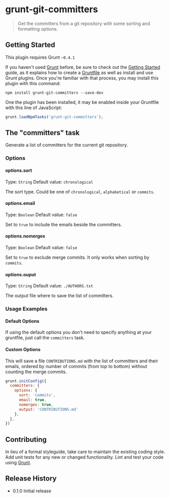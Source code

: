 # grunt-git-committers

> Get the committers from a git repository with some sorting and formatting options.

## Getting Started
This plugin requires Grunt `~0.4.1`

If you haven't used [Grunt](http://gruntjs.com/) before, be sure to check out the [Getting Started](http://gruntjs.com/getting-started) guide, as it explains how to create a [Gruntfile](http://gruntjs.com/sample-gruntfile) as well as install and use Grunt plugins. Once you're familiar with that process, you may install this plugin with this command:

```shell
npm install grunt-git-committers --save-dev
```

One the plugin has been installed, it may be enabled inside your Gruntfile with this line of JavaScript:

```js
grunt.loadNpmTasks('grunt-git-committers');
```

## The "committers" task

Generate a list of committers for the current git repository.

### Options

#### options.sort
Type: `String`
Default value: `chronological`

The sort type. Could be one of `chronological`, `alphabetical` or `commits`.

#### options.email
Type: `Boolean`
Default value: `false`

Set to `true` to include the emails beside the committers.

#### options.nomerges
Type: `Boolean`
Default value: `false`

Set to `true` to exclude merge commits. It only works when sorting by `commits`.

#### options.ouput
Type: `String`
Default value: `./AUTHORS.txt`

The output file where to save the list of committers.

### Usage Examples

#### Default Options
If using the default options you don't need to specify anything at your gruntfile, just call the `committers` task.

#### Custom Options
This will save a file `CONTRIBUTIONS.md` with the list of committers and their emails, ordered by number of commits
(from top to bottom) without counting the merge commits.

```js
grunt.initConfig({
  committers: {
    options: {
      sort: 'commits',
      email: true,
      nomerges: true,
      output: 'CONTRIBUTIONS.md'
    },
  },
})
```

## Contributing
In lieu of a formal styleguide, take care to maintain the existing coding style. Add unit tests for any new or changed functionality. Lint and test your code using [Grunt](http://gruntjs.com/).

## Release History
- 0.1.0 Initial release
